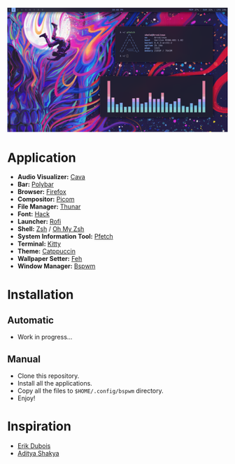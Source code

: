 ![screenshot](screenshot.png)

# Application
- **Audio Visualizer:** [Cava](https://github.com/karlstav/cava)
- **Bar:** [Polybar](https://github.com/polybar/polybar)
- **Browser:** [Firefox](https://www.mozilla.org/en-US/firefox/)
- **Compositor:** [Picom](https://github.com/yshui/picom/)
- **File Manager:** [Thunar](https://gitlab.xfce.org/xfce/thunar)
- **Font:** [Hack](https://sourcefoundry.org/hack/)
- **Launcher:** [Rofi](https://github.com/davatorium/rofi)
- **Shell:** [Zsh](https://zsh.sourceforge.io/) / [Oh My Zsh](https://github.com/ohmyzsh/ohmyzsh)
- **System Information Tool:** [Pfetch](https://github.com/dylanaraps/pfetch)
- **Terminal:** [Kitty](https://github.com/kovidgoyal/kitty)
- **Theme:** [Catppuccin](https://github.com/catppuccin/catppuccin)
- **Wallpaper Setter:** [Feh](https://github.com/derf/feh)
- **Window Manager:** [Bspwm](https://github.com/baskerville/bspwm/)

# Installation

## Automatic
- Work in progress...

## Manual
- Clone this repository.
- Install all the applications.
- Copy all the files to `$HOME/.config/bspwm` directory.
- Enjoy!

# Inspiration
- [Erik Dubois](https://github.com/erikdubois/)
- [Aditya Shakya](https://github.com/adi1090x)
